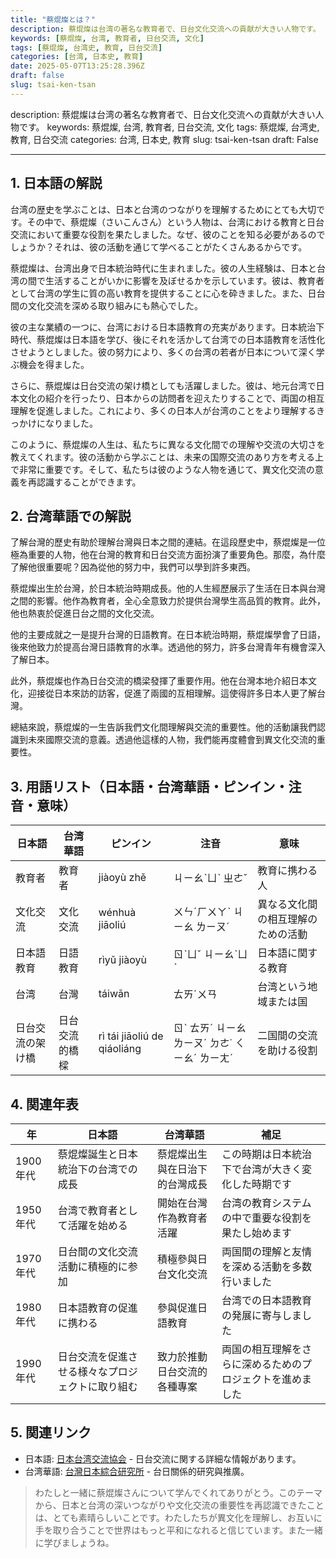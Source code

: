 ```yaml
---
title: "蔡焜燦とは？"
description: 蔡焜燦は台湾の著名な教育者で、日台文化交流への貢献が大きい人物です。
keywords: [蔡焜燦, 台湾, 教育者, 日台交流, 文化]
tags: [蔡焜燦, 台湾史, 教育, 日台交流]
categories: [台湾, 日本史, 教育]
date: 2025-05-07T13:25:28.396Z
draft: false
slug: tsai-ken-tsan
---
```


description: 蔡焜燦は台湾の著名な教育者で、日台文化交流への貢献が大きい人物です。
keywords: 蔡焜燦, 台湾, 教育者, 日台交流, 文化
tags: 蔡焜燦, 台湾史, 教育, 日台交流
categories: 台湾, 日本史, 教育
slug: tsai-ken-tsan
draft: False

---

## 1. 日本語の解説
台湾の歴史を学ぶことは、日本と台湾のつながりを理解するためにとても大切です。その中で、蔡焜燦（さいこんさん）という人物は、台湾における教育と日台交流において重要な役割を果たしました。なぜ、彼のことを知る必要があるのでしょうか？それは、彼の活動を通じて学べることがたくさんあるからです。

蔡焜燦は、台湾出身で日本統治時代に生まれました。彼の人生経験は、日本と台湾の間で生活することがいかに影響を及ぼせるかを示しています。彼は、教育者として台湾の学生に質の高い教育を提供することに心を砕きました。また、日台間の文化交流を深める取り組みにも熱心でした。

彼の主な業績の一つに、台湾における日本語教育の充実があります。日本統治下時代、蔡焜燦は日本語を学び、後にそれを活かして台湾での日本語教育を活性化させようとしました。彼の努力により、多くの台湾の若者が日本について深く学ぶ機会を得ました。

さらに、蔡焜燦は日台交流の架け橋としても活躍しました。彼は、地元台湾で日本文化の紹介を行ったり、日本からの訪問者を迎えたりすることで、両国の相互理解を促進しました。これにより、多くの日本人が台湾のことをより理解するきっかけになりました。

このように、蔡焜燦の人生は、私たちに異なる文化間での理解や交流の大切さを教えてくれます。彼の活動から学ぶことは、未来の国際交流のあり方を考える上で非常に重要です。そして、私たちは彼のような人物を通じて、異文化交流の意義を再認識することができます。

## 2. 台湾華語での解説
了解台灣的歷史有助於理解台灣與日本之間的連結。在這段歷史中，蔡焜燦是一位極為重要的人物，他在台灣的教育和日台交流方面扮演了重要角色。那麼，為什麼了解他很重要呢？因為從他的努力中，我們可以學到許多東西。

蔡焜燦出生於台灣，於日本統治時期成長。他的人生經歷展示了生活在日本與台灣之間的影響。他作為教育者，全心全意致力於提供台灣學生高品質的教育。此外，他也熱衷於促進日台之間的文化交流。

他的主要成就之一是提升台灣的日語教育。在日本統治時期，蔡焜燦學會了日語，後來他致力於提高台灣日語教育的水準。透過他的努力，許多台灣青年有機會深入了解日本。

此外，蔡焜燦也作為日台交流的橋梁發揮了重要作用。他在台灣本地介紹日本文化，迎接從日本來訪的訪客，促進了兩國的互相理解。這使得許多日本人更了解台灣。

總結來說，蔡焜燦的一生告訴我們文化間理解與交流的重要性。他的活動讓我們認識到未來國際交流的意義。透過他這樣的人物，我們能再度體會到異文化交流的重要性。

## 3. 用語リスト（日本語・台湾華語・ピンイン・注音・意味）
| 日本語        | 台湾華語  | ピンイン       | 注音       | 意味                     |
|---------------|-----------|----------------|------------|--------------------------|
| 教育者        | 教育者    | jiàoyù zhě     | ㄐㄧㄠˋㄩˋ ㄓㄜˇ | 教育に携わる人            |
| 文化交流      | 文化交流  | wénhuà jiāoliú | ㄨㄣˊㄏㄨㄚˋ ㄐㄧㄠ ㄌㄧㄡˊ | 異なる文化間の相互理解のための活動 |
| 日本語教育    | 日語教育  | rìyǔ jiàoyù    | ㄖˋㄩˇ ㄐㄧㄠˋㄩˋ | 日本語に関する教育         |
| 台湾          | 台灣      | táiwān         | ㄊㄞˊㄨㄢ   | 台湾という地域または国        |
| 日台交流の架け橋 | 日台交流的橋樑 | rì tái jiāoliú de qiáoliáng | ㄖˋ ㄊㄞˊ ㄐㄧㄠㄌㄧㄡˊ ㄉㄜ˙ ㄑㄧㄠˊ ㄌㄧㄤˊ | 二国間の交流を助ける役割   |

## 4. 関連年表
| 年     | 日本語                                         | 台湾華語                                      | 補足                                            |
|--------|--------------------------------------------------|-----------------------------------------------|-------------------------------------------------|
| 1900年代| 蔡焜燦誕生と日本統治下の台湾での成長              | 蔡焜燦出生與在日治下的台灣成長                | この時期は日本統治下で台湾が大きく変化した時期です |
| 1950年代| 台湾で教育者として活躍を始める                    | 開始在台灣作為教育者活躍                        | 台湾の教育システムの中で重要な役割を果たし始めます |
| 1970年代| 日台間の文化交流活動に積極的に参加                 | 積極參與日台文化交流                           | 両国間の理解と友情を深める活動を多数行いました    |
| 1980年代| 日本語教育の促進に携わる                          | 參與促進日語教育                               | 台湾での日本語教育の発展に寄与しました            |
| 1990年代| 日台交流を促進させる様々なプロジェクトに取り組む   | 致力於推動日台交流的各種專案                   | 両国の相互理解をさらに深めるためのプロジェクトを進めました |

## 5. 関連リンク
- 日本語: [日本台湾交流協会](https://www.koryu.or.jp/) - 日台交流に関する詳細な情報があります。
- 台湾華語: [台灣日本綜合研究所](http://www.taiwannichi.com/) - 台日關係的研究與推廣。

>わたしと一緒に蔡焜燦さんについて学んでくれてありがとう。このテーマから、日本と台湾の深いつながりや文化交流の重要性を再認識できたことは、とても素晴らしいことです。わたしたちが異文化を理解し、お互いに手を取り合うことで世界はもっと平和になれると信じています。また一緒に学びましょうね。